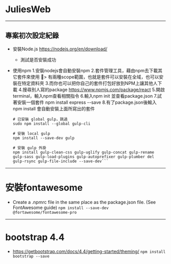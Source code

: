 # JuliesWeb
-----
## 專案初次設定紀錄
* 安裝Node.js https://nodejs.org/en/download/
    * 測試是否安裝成功
* 使用npm
    1.安裝nodejs會自動安裝npm
    2.套件管理工具，藉由npm去下載其它套件來使用
    > 有兩種scope範圍，也就是套件可以安裝在全域，也可以安裝在特定資料夾
    3.而你也可以把你自己的套件打包好放到NPM上讓其他人下載
    4.搜尋別人寫的package https://www.npmjs.com/package/react
    5.開啟terminal，輸入npm查看相關指令
    6.輸入npm init 並查看package.json
    7.試著安裝一個套件 npm install express --save
    8.有了package.json後輸入npm install 會自動安裝上面所寫出的套件

    ```npm init
    # 已安裝 global gulp，跳過
    sudo npm install --global gulp-cli

    # 安裝 local gulp
    npm install --save-dev gulp

    # 安裝 gulp 外掛
    npm install gulp-clean-css gulp-uglify gulp-concat gulp-rename gulp-sass gulp-load-plugins gulp-autoprefixer gulp-plumber del gulp-rsync gulp-file-include --save-dev```
-----
# 安裝fontawesome
* Create a .npmrc file in the same place as the package.json file. (See FontAwesome guide)
```npm install --save-dev @fortawesome/fontawesome-pro```

-----
# bootstrap 4.4
* https://getbootstrap.com/docs/4.4/getting-started/theming/
```npm install bootstrap --save```
    
